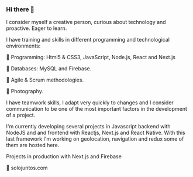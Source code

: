 ### Hi there 👋
I consider myself a creative person, curious about technology and proactive. Eager to learn. 

I have training and skills in different programming and technological environments: 

🎯 Programming: Html5 & CSS3, JavaScript, Node.js, React and Next.js

🎯 Databases: MySQL and Firebase.

🎯 Agile & Scrum methodologies.

🎯 Photography.

I have teamwork skills, I adapt very quickly to changes and I consider communication to be one of the most important factors in the development of a project.

I'm currently developing several projects in Javascript backend with NodeJS and and frontend with Reactjs, Next.js and React Native. With this last framework I'm working on geolocation, navigation and redux some of them are hosted here.


Projects in production with Next.js and Firebase

🎯 solojuntos.com 
<!--
**Egolpe/Egolpe** is a ✨ _special_ ✨ repository because its `README.md` (this file) appears on your GitHub profile.

Here are some ideas to get you started:

- 🔭 I’m currently working on ...
- 🌱 I’m currently learning ...
- 👯 I’m looking to collaborate on ...
- 🤔 I’m looking for help with ...
- 💬 Ask me about ...
- 📫 How to reach me: ...
- 😄 Pronouns: ...
- ⚡ Fun fact: ...
-->

